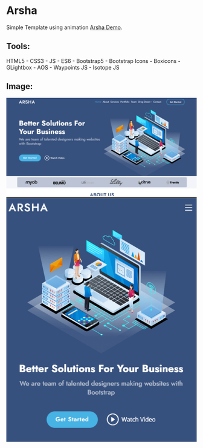 # Arsha
Simple Template using animation [Arsha Demo](https://khaledswidan.github.io/arsha/).
## Tools:
HTML5 - CSS3 - JS - ES6 - Bootstrap5 - Bootstrap Icons - Boxicons - GLightbox - AOS - Waypoints JS - Isotope JS
## Image:
![This is an image for disktop screen](https://github.com/KhaledSwidan/arsha/blob/main/disktop.png)
![This is an image for mobile screen](https://github.com/KhaledSwidan/arsha/blob/main/mobile.png)
